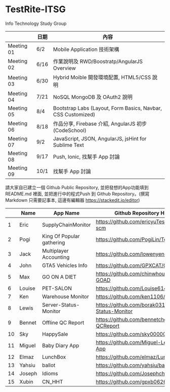 # TestRite-ITSG
Info Technology Study Group

|  	    | 日期	|內容|
|---	|---	|---	 |
| Meeting 01  	| 6/2 	| Mobile Application 技術架構  	|
| Meeting 02  	| 6/16 	| 作業說明及 RWD/Boostratp/AngularJS Overview 	|
| Meeting 03  	| 6/30  | Hybrid Moible 開發環境配置, HTML5/CSS 說明|
| Meeting 04  	| 7/21	| NoSQL MongoDB 及 OAuth2 說明 |
| Meeting 05  	| 8/4  | Bootstrap Labs (Layout, Form Basics, Navbar, CSS Customized)|
| Meeting 06  	| 8/18  | 作品分享, Firebase 介紹, AngularJS 初步(CodeSchool)|
| Meeting 07  	| 9/2  | JavaScript, JSON, AngularJS, jsHint for Sublime Text|
| Meeting 08  	| 9/17  | Push, Ionic, 找幫手 App 討論|
| Meeting 09  	| 10/1  | 找幫手 App 討論|

請大家自已建立一個 Github Public Repository, 並把發想的App功能填到 README.md 裡面, 並把進行中的程式Push 到 Github Repository。(撰寫 Markdown 只需要記事本, 這邊有編輯器 https://stackedit.io/editor)

|  	    | Name	|App Name | Github Repository Hyper link|
|---	|---	|---	 |---	 |
| 1  	| Eric 	| SupplyChainMonitor |https://github.com/ericyuTestrite/Testrite-scm  	|
| 2  	| Pogi  | King Of Popular gathering	|https://github.com/PogiLin/TestRite-KPG 	|
| 3  	| Jack	| Multiplayer Accounting | https://github.com/lowenyend/Testrite-MA |
| 4  	| John  | GTA5 Vehicles Info	| https://github.com/GPXCAT/GTA5Vehicles	|
| 5  	| Max  	| GO ON A DIET 	| https://github.com/chinwhou/TESTRITE-GOAD 	|
| 6  	| Louise | PET-SALON 	| https://github.com/Louise614/pet-salon |
| 7  	| Ken  	| Warehouse Monitor	|https://github.com/ken1106/TestRite-WM  	|
| 8  	| Lewis	| Server-Status-Monitor | https://github.com/borak0310/Server-Status-Monitor |
| 9  	| Bennet| Offline QC Report	|https://github.com/bennetchen/Testrite-QCReport |
| 10	| Sky  	|  HappySale 	| https://github.com/sky00000/HappySale 	|
| 11	| Miguel|Baby Diary App| https://github.com/Miguel-Lee/Baby-Diary-App	|
| 12 	| Elmaz	| LunchBox	| https://github.com/elmaz/LunchBox	|
| 13 	|Yahsiu|ballot|https://github.com/yahsiu/ballot|
| 14 	|Joseph|Idioms|https://github.com/Josephchung2015/Idioms|
| 15  |Xubin |CN_HHT|https://github.com/gpxb0626/CNHHTAPP|

